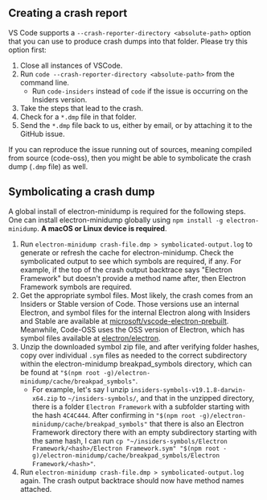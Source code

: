 ## Creating a crash report

VS Code supports a `--crash-reporter-directory <absolute-path>` option that you can use to produce crash dumps into that folder. Please try this option first:
1. Close all instances of VSCode.
2. Run `code --crash-reporter-directory <absolute-path>` from the command line.
    * Run `code-insiders` instead of `code` if the issue is occurring on the Insiders version.
3. Take the steps that lead to the crash.
4. Check for a `*.dmp` file in that folder.
5. Send the `*.dmp` file back to us, either by email, or by attaching it to the GitHub issue.

If you can reproduce the issue running out of sources, meaning compiled from source (code-oss), then you might be able to symbolicate the crash dump (`.dmp` file) as well.

## Symbolicating a crash dump

A global install of electron-minidump is required for the following steps.  
One can install electron-minidump globally using `npm install -g electron-minidump`. 
**A macOS or Linux device is required**.

1. Run `electron-minidump crash-file.dmp > symbolicated-output.log` to generate or refresh the cache for electron-minidump. Check the symbolicated output to see which symbols are required, if any. For example, if the top of the crash output backtrace says "Electron Framework" but doesn't provide a method name after, then Electron Framework symbols are required.
2. Get the appropriate symbol files. Most likely, the crash comes from an Insiders or Stable version of Code. Those versions use an internal Electron, and symbol files for the internal Electron along with Insiders and Stable are available at [microsoft/vscode-electron-prebuilt](https://github.com/microsoft/vscode-electron-prebuilt/releases). Meanwhile, Code-OSS uses the OSS version of Electron, which has symbol files available at [electron/electron](https://github.com/electron/electron/releases).
3. Unzip the downloaded symbol zip file, and after verifying folder hashes, copy over individual `.sym` files as needed to the correct subdirectory within the electron-minidump breakpad_symbols directory, which can be found at `"$(npm root -g)/electron-minidump/cache/breakpad_symbols"`.
    * For example, let's say I unzip `insiders-symbols-v19.1.8-darwin-x64.zip` to `~/insiders-symbols/`, and that in the unzipped directory, there is a folder `Electron Framework` with a subfolder starting with the hash `4C4C444`. After confirming in `"$(npm root -g)/electron-minidump/cache/breakpad_symbols"` that there is also an Electron Framework directory there with an empty subdirectory starting with the same hash, I can run `cp "~/insiders-symbols/Electron Framework/<hash>/Electron Framework.sym" "$(npm root -g)/electron-minidump/cache/breakpad_symbols/Electron Framework/<hash>"`.
4. Run `electron-minidump crash-file.dmp > symbolicated-output.log` again. The crash output backtrace should now have method names attached.